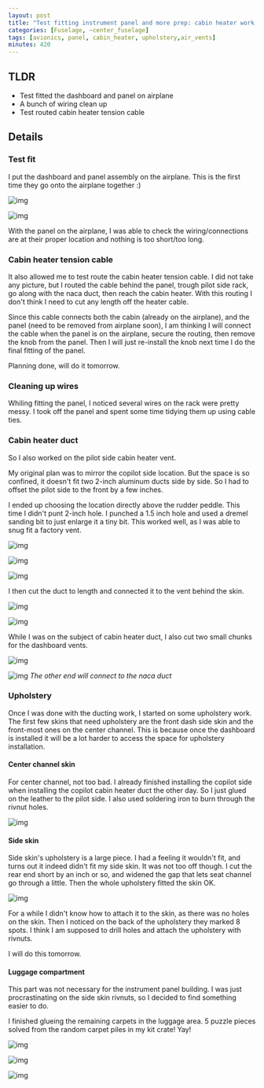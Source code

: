 ```yaml
---
layout: post
title: "Test fitting instrument panel and more prep: cabin heater work, upholstery etc"
categories: [Fuselage, ~center_fuselage]
tags: [avionics, panel, cabin_heater, upholstery,air_vents]
minutes: 420
---
```


## TLDR

- Test fitted the dashboard and panel on airplane
- A bunch of wiring clean up
- Test routed cabin heater tension cable

## Details

### Test fit

I put the dashboard and panel assembly on the airplane. This is the first time they go onto the airplane together :)

![img](https://lh3.googleusercontent.com/pw/AP1GczMEfngSkVcm_B1GXT54TIyKau1jW0iY8cVpP5f8gUA5iqCGmb1mT8KvlDImvRo2yhtyWoxsBAhYKz1-Bq7fDgL7qza-5tj9ozOMwyFKCQgMx50hbs7ncp3A9J7jM3U6cagGwsNa2dsFESE9C6dIBmRmXA=w2274-h1712-s-no-gm?authuser=0)

![img](https://lh3.googleusercontent.com/pw/AP1GczMq7BAgwoVust8K9Crq-rLuBklRNrFO_NhTx-cVpsWzBvwb3tvqgUn93KILfYOubH3Qhqg94uBtEhyvehax-VzIJEWomyabVWJeAWX6NEHHfhpfwEkITtje49JHd9zOxCgi1jyHcx54xms58OAzPYpB7A=w2274-h1712-s-no-gm?authuser=0)

With the panel on the airplane, I was able to check the wiring/connections are at their proper location and nothing is too short/too long.

### Cabin heater tension cable

It also allowed me to test route the cabin heater tension cable. I did not take any picture, but I routed the cable behind the panel, trough pilot side rack, go along with the naca duct, then reach the cabin heater. With this routing I don't think I need to cut any length off the heater cable.

Since this cable connects both the cabin (already on the airplane), and the panel (need to be removed from airplane soon), I am thinking I will connect the cable when the panel is on the airplane, secure the routing, then remove the knob from the panel. Then I will just re-install the knob next time I do the final fitting of the panel.

Planning done, will do it tomorrow.

### Cleaning up wires

Whiling fitting the panel, I noticed several wires on the rack were pretty messy. I took off the panel and spent some time tidying them up using cable ties.

### Cabin heater duct

So I also worked on the pilot side cabin heater vent.

My original plan was to mirror the copilot side location. But the space is so confined, it doesn't fit two 2-inch aluminum ducts side by side. So I had to offset the pilot side to the front by a few inches.

I ended up choosing the location directly above the rudder peddle. This time I didn't punt 2-inch hole. I punched a 1.5 inch hole and used a dremel sanding bit to just enlarge it a tiny bit. This worked well, as I was able to snug fit a factory vent.

![img](https://lh3.googleusercontent.com/pw/AP1GczOJfXWN0htW1T5z07ObyE1WTIMkqev4CAGwzWCd8BKgTMwrirZmyq4FuQFHqsav2vM7zA8TI7KUNU7kZbEI2BAP3QZg_rbD6O4mu5au3b3RwXhkW0Awy6vUz8QoP032eJKKLfs43GWuJ3s0cuudSKc5BQ=w2274-h1712-s-no-gm?authuser=0)

![img](https://lh3.googleusercontent.com/pw/AP1GczO5kpDOeNkPGCpiGjz_E810yTNp1ArgHu0h1d0vA-LpwQ88TBmgBdamiqwBVgTTO04wF2m22iSSShSTXz1bhlGsWPocooXCgfLIjksGz8Xp6787pPBF-XOQ-IfjDeqEPaChXJGMUHz6fZTnE7-27rrJ9A=w1290-h1712-s-no-gm?authuser=0)

![img](https://lh3.googleusercontent.com/pw/AP1GczNAaC0gMiUp8YctnPJNzGdshEaVSi2ElQDizW74OsEKjzA5nad-7bekLEHx9xIrI2obxGLAK7Q9hRH0iimhQtthl8iN_yMlbW_SOabYOoheKrbHgsqnc23lCadcSR3JOrQ4eFeXdnpSxp8ztQDDDL1x4A=w2274-h1712-s-no-gm?authuser=0)

I then cut the duct to length and connected it to the vent behind the skin.

![img](https://lh3.googleusercontent.com/pw/AP1GczNQ4iJY9zSeWQ_SjQO26PPDv4CFh2GLbVKEzmUEqZcF5W6O8Ll8u4sRCwQY91itrdkvs0Qh0HXhCYlXbF1kX7kM-OxnP7hGDtRqfH7kd1NkS48_F6iqqrjLsCRM7zgBprbO2-vV0QPSji7IhJJDQ_WNdg=w1290-h1712-s-no-gm?authuser=0)

![img](https://lh3.googleusercontent.com/pw/AP1GczOtIjZ46w9aDqcol7bAaXjGprkX9RnlIi-3TKBKy5xZJEvcCP4Ckmz2NNL7dqZDesKbLR4gtuhD4AVxDYIrrPBIvLQv5OCx2Yn_13WtBC5CUzX6S0QAv6tpPyqkeApJOYFvjmCb6u2h4Bq4AM-I11byPA=w2274-h1712-s-no-gm?authuser=0)

While I was on the subject of cabin heater duct, I also cut two small chunks for the dashboard vents.

![img](https://lh3.googleusercontent.com/pw/AP1GczOo9emKvulupHzdgUPrJyV1R8tWFx0gfMIvCgUfTK5Bjanx7qce13IfN-6M_m1uUmmQyo-Fkq1S9PvFNeSm6Y0vW_AW2BCATkqPQZBWxRqEqNSlRHb7ctah_ydkq740QDdtYplUcM-b5yez7XXfngovNw=w1290-h1712-s-no-gm?authuser=0)

![img](https://lh3.googleusercontent.com/pw/AP1GczP1vXrG29tUYM7j3Oyzjt1v9C9J-sNgiO0pPKSmXT9m92Y-m8WzGfu3JIIeIZpIg3u0v323cnG3Tl3gFSt8Bpfj54wrgVm3QrSG7476hbEQ8WhdSON885sncxG3Kt1ijDGHjNBKtbOV78vjnUDfYNH-Xw=w1290-h1712-s-no-gm?authuser=0)
_The other end will connect to the naca duct_

### Upholstery

Once I was done with the ducting work, I started on some upholstery work. The first few skins that need upholstery are the front dash side skin and the front-most ones on the center channel. This is because once the dashboard is installed it will be a lot harder to access the space for upholstery installation.

#### Center channel skin

For center channel, not too bad. I already finished installing the copilot side when installing the copilot cabin heater duct the other day. So I just glued on the leather to the pilot side. I also used soldering iron to burn through the rivnut holes.

![img](https://lh3.googleusercontent.com/pw/AP1GczOzpAvQfSdU1_VCQ9_Q8EyoT3CSaJAGY4jM7hAwS3hSncyULJ0XaFZEthfm5DdVOs3RudjCrGnYoWRRZKLTvWg6RUPvkojaPeJWZGfolWbuQiIt20-PnUuPhd5vRwVwHHnI7aBi1JgLevzaHF02or7gOg=w2274-h1712-s-no-gm?authuser=0)

#### Side skin

Side skin's upholstery is a large piece. I had a feeling it wouldn't fit, and turns out it indeed didn't fit my side skin. It was not too off though. I cut the rear end short by an inch or so, and widened the gap that lets seat channel go through a little. Then the whole upholstery fitted the skin OK.

![img](https://lh3.googleusercontent.com/pw/AP1GczPphSm6TNeM1YKjv7ejFslUN0eCLMSheUujm3-F2-glaCybHgCZb3kYTlkBpJmTAHLmlUfAm_sUH3LWoDIRRKGpLoG1KPmc1KHYHDnFCcBFdQSN9ptFjA-KnZ9BCnqdCK7y1fhFWOLPT5cajJb04AHy_g=w1290-h1712-s-no-gm?authuser=0)

For a while I didn't know how to attach it to the skin, as there was no holes on the skin. Then I noticed on the back of the upholstery they marked 8 spots. I think I am supposed to drill holes and attach the upholstery with rivnuts.

I will do this tomorrow.

#### Luggage compartment

This part was not necessary for the instrument panel building. I was just procrastinating on the side skin rivnuts, so I decided to find something easier to do.

I finished glueing the remaining carpets in the luggage area. 5 puzzle pieces solved from the random carpet piles in my kit crate! Yay!

![img](https://lh3.googleusercontent.com/pw/AP1GczM4nvGZPpURZphfttFr_PrpPtqsuIp1feVYOaAP-QR4mVHBh64roCIhuTY0tj0B_XwEFidF0NBlBEt9uHJmKv2Zqi7jojPVG2QZKvyaUNNzuvcwdeO1BiaW2MuTIM_z6TV6OS2PKtqP0Z7-Ykr772cdAA=w2274-h1712-s-no-gm?authuser=0)

![img](https://lh3.googleusercontent.com/pw/AP1GczMaFWFDHY-P0v7BK-UT-VvEF4uCAtJd_CvLZt9lg99eSOz_pHRnm_9Q7nCm7GQk8za6mRhuIc4JRopylgypFXwrMpuT4ZI3ONS9gG90nyWQbiPheG9T3L62R-txIRGbZJl1ZK5otSq9n-wvYpEnZz_8nA=w1290-h1712-s-no-gm?authuser=0)

![img](https://lh3.googleusercontent.com/pw/AP1GczMqbTrlYJABd7N-S8MhgXKzJmR3dsrunVzlxCbg38X6sb0pvKa-IULM7YsjCcY81JKdkw7-GNUUERLcyZX-X_j3ockiVlzUl03XypfqQT2Zs-UjLIuTMgtFx2_yijdORZJTMvai1GlKiv_mQSVKeL04jA=w1290-h1712-s-no-gm?authuser=0)
